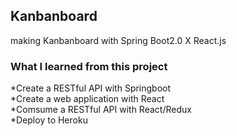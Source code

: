 ## Kanbanboard

making Kanbanboard with Spring Boot2.0 X React.js

### What I learned from this project

*Create a RESTful API with Springboot <br/>
*Create a web application with React <br/>
*Comsume a RESTful API with React/Redux <br/>
*Deploy to Heroku <br/>
